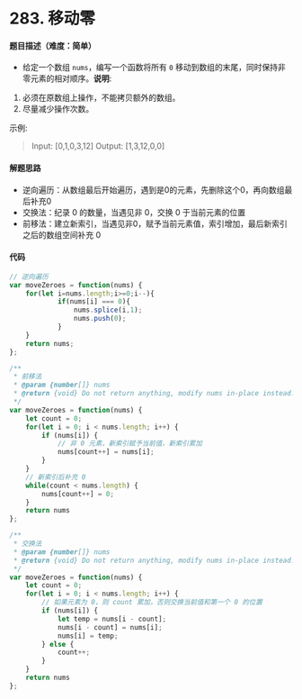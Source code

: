 # 283. 移动零

#### 题目描述（难度：简单）

+ 给定一个数组 `nums`，编写一个函数将所有 `0` 移动到数组的末尾，同时保持非零元素的相对顺序。**说明**:

1. 必须在原数组上操作，不能拷贝额外的数组。
1. 尽量减少操作次数。

示例:
> Input: [0,1,0,3,12]
> Output: [1,3,12,0,0]


#### 解题思路

- 逆向遍历：从数组最后开始遍历，遇到是0的元素，先删除这个0，再向数组最后补充0
- 交换法：纪录 0 的数量，当遇见非 0，交换 0 于当前元素的位置
- 前移法：建立新索引，当遇见非0，赋予当前元素值，索引增加，最后新索引之后的数组空间补充 0


#### 代码

```javascript
// 逆向遍历
var moveZeroes = function(nums) {
    for(let i=nums.length;i>=0;i--){
            if(nums[i] === 0){
                nums.splice(i,1);
                nums.push(0);
            }
    }
    return nums;
};

/**
 * 前移法
 * @param {number[]} nums
 * @return {void} Do not return anything, modify nums in-place instead.
 */
var moveZeroes = function(nums) {
    let count = 0;
    for(let i = 0; i < nums.length; i++) {
        if (nums[i]) {
            // 非 0 元素，新索引赋予当前值，新索引累加
            nums[count++] = nums[i];
        }
    }
    // 新索引后补充 0
    while(count < nums.length) {
        nums[count++] = 0;
    } 
    return nums
};

/**
 * 交换法
 * @param {number[]} nums
 * @return {void} Do not return anything, modify nums in-place instead.
 */
var moveZeroes = function(nums) {
    let count = 0;
    for(let i = 0; i < nums.length; i++) {
        // 如果元素为 0，则 count 累加，否则交换当前值和第一个 0 的位置
        if (nums[i]) {
            let temp = nums[i - count];
            nums[i - count] = nums[i];
            nums[i] = temp;
        } else {
            count++;
        }
    }
    return nums
};
```

